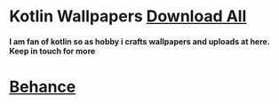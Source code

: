 # Kotlin Wallpapers [Download All](https://github.com/rajumark/kotlinwallpaper/archive/refs/heads/main.zip)

#### I am fan of kotlin so as hobby i crafts wallpapers and uploads at here. Keep in touch for more

# [Behance](https://www.behance.net/rajushingadia)
